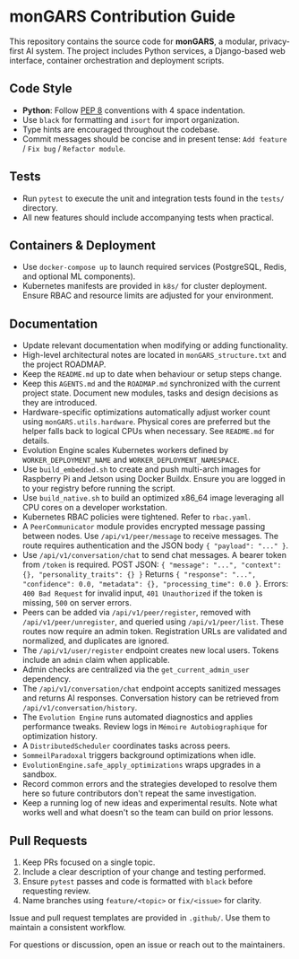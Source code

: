 # monGARS Contribution Guide

This repository contains the source code for **monGARS**, a modular, privacy-first AI system. The project includes Python services, a Django-based web interface, container orchestration and deployment scripts.

## Code Style

- **Python**: Follow [PEP 8](https://peps.python.org/pep-0008/) conventions with 4 space indentation.
- Use `black` for formatting and `isort` for import organization.
- Type hints are encouraged throughout the codebase.
- Commit messages should be concise and in present tense: `Add feature` / `Fix bug` / `Refactor module`.

## Tests

- Run `pytest` to execute the unit and integration tests found in the `tests/` directory.
- All new features should include accompanying tests when practical.

## Containers & Deployment

- Use `docker-compose up` to launch required services (PostgreSQL, Redis, and optional ML components).
- Kubernetes manifests are provided in `k8s/` for cluster deployment. Ensure RBAC and resource limits are adjusted for your environment.

## Documentation

 - Update relevant documentation when modifying or adding functionality.
 - High-level architectural notes are located in `monGARS_structure.txt` and the project ROADMAP.
 - Keep the `README.md` up to date when behaviour or setup steps change.
- Keep this `AGENTS.md` and the `ROADMAP.md` synchronized with the current project state. Document new modules, tasks and design decisions as they are introduced.
- Hardware-specific optimizations automatically adjust worker count using `monGARS.utils.hardware`. Physical cores are preferred but the helper falls back to logical CPUs when necessary. See `README.md` for details.
- Evolution Engine scales Kubernetes workers defined by `WORKER_DEPLOYMENT_NAME` and `WORKER_DEPLOYMENT_NAMESPACE`.
- Use `build_embedded.sh` to create and push multi-arch images for Raspberry Pi and Jetson using Docker Buildx. Ensure you are logged in to your registry before running the script.
- Use `build_native.sh` to build an optimized x86_64 image leveraging all CPU cores on a developer workstation.
- Kubernetes RBAC policies were tightened. Refer to `rbac.yaml`.
- A `PeerCommunicator` module provides encrypted message passing between nodes. Use `/api/v1/peer/message` to receive messages. The route requires authentication and the JSON body `{ "payload": "..." }`.
- Use `/api/v1/conversation/chat` to send chat messages. A bearer token from `/token` is required.
    POST JSON: `{ "message": "...", "context": {}, "personality_traits": {} }`
    Returns `{ "response": "...", "confidence": 0.0, "metadata": {}, "processing_time": 0.0 }`.
    Errors: `400 Bad Request` for invalid input, `401 Unauthorized` if the token is missing, `500` on server errors.
- Peers can be added via `/api/v1/peer/register`, removed with `/api/v1/peer/unregister`, and queried using `/api/v1/peer/list`. These routes now require an admin token. Registration
  URLs are validated and normalized, and duplicates are ignored.
- The `/api/v1/user/register` endpoint creates new local users. Tokens include an `admin` claim when applicable.
- Admin checks are centralized via the `get_current_admin_user` dependency.
 - The `/api/v1/conversation/chat` endpoint accepts sanitized messages and returns AI responses. Conversation history can be retrieved from `/api/v1/conversation/history`.
- The `Evolution Engine` runs automated diagnostics and applies performance tweaks. Review logs in `Mémoire Autobiographique` for optimization history.
- A `DistributedScheduler` coordinates tasks across peers.
- `SommeilParadoxal` triggers background optimizations when idle.
- `EvolutionEngine.safe_apply_optimizations` wraps upgrades in a sandbox.
- Record common errors and the strategies developed to resolve them here so future contributors don't repeat the same investigation.
- Keep a running log of new ideas and experimental results. Note what works well and what doesn't so the team can build on prior lessons.

## Pull Requests

1. Keep PRs focused on a single topic.
2. Include a clear description of your change and testing performed.
3. Ensure `pytest` passes and code is formatted with `black` before requesting review.
4. Name branches using `feature/<topic>` or `fix/<issue>` for clarity.

Issue and pull request templates are provided in `.github/`. Use them to maintain a consistent workflow.

For questions or discussion, open an issue or reach out to the maintainers.
